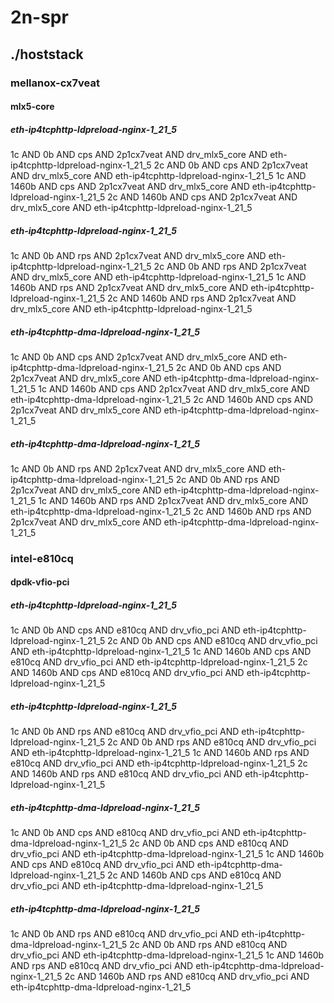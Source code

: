 # 2n-spr
## ./hoststack
### mellanox-cx7veat
#### mlx5-core
##### eth-ip4tcphttp-ldpreload-nginx-1_21_5
1c AND 0b AND cps AND 2p1cx7veat AND drv_mlx5_core AND eth-ip4tcphttp-ldpreload-nginx-1_21_5
2c AND 0b AND cps AND 2p1cx7veat AND drv_mlx5_core AND eth-ip4tcphttp-ldpreload-nginx-1_21_5
1c AND 1460b AND cps AND 2p1cx7veat AND drv_mlx5_core AND eth-ip4tcphttp-ldpreload-nginx-1_21_5
2c AND 1460b AND cps AND 2p1cx7veat AND drv_mlx5_core AND eth-ip4tcphttp-ldpreload-nginx-1_21_5
##### eth-ip4tcphttp-ldpreload-nginx-1_21_5
1c AND 0b AND rps AND 2p1cx7veat AND drv_mlx5_core AND eth-ip4tcphttp-ldpreload-nginx-1_21_5
2c AND 0b AND rps AND 2p1cx7veat AND drv_mlx5_core AND eth-ip4tcphttp-ldpreload-nginx-1_21_5
1c AND 1460b AND rps AND 2p1cx7veat AND drv_mlx5_core AND eth-ip4tcphttp-ldpreload-nginx-1_21_5
2c AND 1460b AND rps AND 2p1cx7veat AND drv_mlx5_core AND eth-ip4tcphttp-ldpreload-nginx-1_21_5
##### eth-ip4tcphttp-dma-ldpreload-nginx-1_21_5
1c AND 0b AND cps AND 2p1cx7veat AND drv_mlx5_core AND eth-ip4tcphttp-dma-ldpreload-nginx-1_21_5
2c AND 0b AND cps AND 2p1cx7veat AND drv_mlx5_core AND eth-ip4tcphttp-dma-ldpreload-nginx-1_21_5
1c AND 1460b AND cps AND 2p1cx7veat AND drv_mlx5_core AND eth-ip4tcphttp-dma-ldpreload-nginx-1_21_5
2c AND 1460b AND cps AND 2p1cx7veat AND drv_mlx5_core AND eth-ip4tcphttp-dma-ldpreload-nginx-1_21_5
##### eth-ip4tcphttp-dma-ldpreload-nginx-1_21_5
1c AND 0b AND rps AND 2p1cx7veat AND drv_mlx5_core AND eth-ip4tcphttp-dma-ldpreload-nginx-1_21_5
2c AND 0b AND rps AND 2p1cx7veat AND drv_mlx5_core AND eth-ip4tcphttp-dma-ldpreload-nginx-1_21_5
1c AND 1460b AND rps AND 2p1cx7veat AND drv_mlx5_core AND eth-ip4tcphttp-dma-ldpreload-nginx-1_21_5
2c AND 1460b AND rps AND 2p1cx7veat AND drv_mlx5_core AND eth-ip4tcphttp-dma-ldpreload-nginx-1_21_5
### intel-e810cq
#### dpdk-vfio-pci
##### eth-ip4tcphttp-ldpreload-nginx-1_21_5
1c AND 0b AND cps AND e810cq AND drv_vfio_pci AND eth-ip4tcphttp-ldpreload-nginx-1_21_5
2c AND 0b AND cps AND e810cq AND drv_vfio_pci AND eth-ip4tcphttp-ldpreload-nginx-1_21_5
1c AND 1460b AND cps AND e810cq AND drv_vfio_pci AND eth-ip4tcphttp-ldpreload-nginx-1_21_5
2c AND 1460b AND cps AND e810cq AND drv_vfio_pci AND eth-ip4tcphttp-ldpreload-nginx-1_21_5
##### eth-ip4tcphttp-ldpreload-nginx-1_21_5
1c AND 0b AND rps AND e810cq AND drv_vfio_pci AND eth-ip4tcphttp-ldpreload-nginx-1_21_5
2c AND 0b AND rps AND e810cq AND drv_vfio_pci AND eth-ip4tcphttp-ldpreload-nginx-1_21_5
1c AND 1460b AND rps AND e810cq AND drv_vfio_pci AND eth-ip4tcphttp-ldpreload-nginx-1_21_5
2c AND 1460b AND rps AND e810cq AND drv_vfio_pci AND eth-ip4tcphttp-ldpreload-nginx-1_21_5
##### eth-ip4tcphttp-dma-ldpreload-nginx-1_21_5
1c AND 0b AND cps AND e810cq AND drv_vfio_pci AND eth-ip4tcphttp-dma-ldpreload-nginx-1_21_5
2c AND 0b AND cps AND e810cq AND drv_vfio_pci AND eth-ip4tcphttp-dma-ldpreload-nginx-1_21_5
1c AND 1460b AND cps AND e810cq AND drv_vfio_pci AND eth-ip4tcphttp-dma-ldpreload-nginx-1_21_5
2c AND 1460b AND cps AND e810cq AND drv_vfio_pci AND eth-ip4tcphttp-dma-ldpreload-nginx-1_21_5
##### eth-ip4tcphttp-dma-ldpreload-nginx-1_21_5
1c AND 0b AND rps AND e810cq AND drv_vfio_pci AND eth-ip4tcphttp-dma-ldpreload-nginx-1_21_5
2c AND 0b AND rps AND e810cq AND drv_vfio_pci AND eth-ip4tcphttp-dma-ldpreload-nginx-1_21_5
1c AND 1460b AND rps AND e810cq AND drv_vfio_pci AND eth-ip4tcphttp-dma-ldpreload-nginx-1_21_5
2c AND 1460b AND rps AND e810cq AND drv_vfio_pci AND eth-ip4tcphttp-dma-ldpreload-nginx-1_21_5